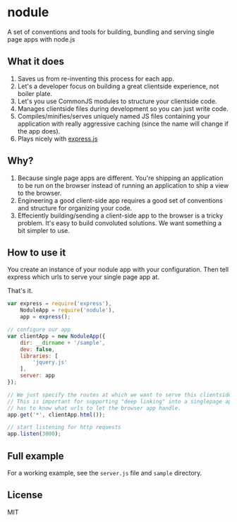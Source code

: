 # nodule

A set of conventions and tools for building, bundling and serving single page apps with node.js

## What it does

1. Saves us from re-inventing this process for each app.
1. Let's a developer focus on building a great clientside experience, not boiler plate.
1. Let's you use CommonJS modules to structure your clientside code.
1. Manages clientside files during development so you can just write code.
1. Compiles/minifies/serves uniquely named JS files containing your application with really aggressive caching (since the name will change if the app does).
1. Plays nicely with [express.js](http://expressjs.com)

## Why?

1. Because single page apps are different. You're shipping an application to be run on the browser instead of running an application to ship a view to the browser.
1. Engineering a good client-side app requires a good set of conventions and structure for organizing your code.
1. Effeciently building/sending a client-side app to the browser is a tricky problem. It's easy to build convoluted solutions. We want something a bit simpler to use.

## How to use it

You create an instance of your nodule app with your configuration. Then tell express which urls to serve your single page app at. 

That's it.

```js
var express = require('express'),
    NoduleApp = require('nodule'),
    app = express();

// configure our app
var clientApp = new NoduleApp({
    dir: __dirname + '/sample',
    dev: false,
    libraries: [
        'jquery.js'
    ],
    server: app
});

// We just specify the routes at which we want to serve this clientside app.
// This is important for supporting "deep linking" into a singlepage apps since the server
// has to know what urls to let the browser app handle.
app.get('*', clientApp.html());

// start listening for http requests
app.listen(3000);

```

## Full example

For a working example, see the `server.js` file and `sample` directory.

## License

MIT
